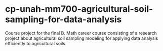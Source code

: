 # cp-unah-mm700-agricultural-soil-sampling-for-data-analysis
Course project for the final B. Math career course consisting of a research project about agricultural soil sampling modeling for applying data analysis efficiently to agricultural soils.
